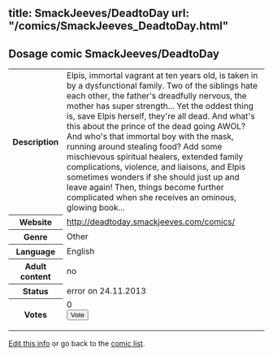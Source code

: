 title: SmackJeeves/DeadtoDay
url: "/comics/SmackJeeves_DeadtoDay.html"
---
Dosage comic SmackJeeves/DeadtoDay
-----------------------------------------

<p id="msg"></p>
<script type="text/javascript">
if (window.location.search === '?edit_info_mail=sent_ok') {
  var elem = document.getElementById("msg");
  elem.innerHTML = 'Edited information sucessfully sent for review, which is usually done daily. Thanks!';
  elem.className = 'ok';
}
</script>
<table class="comicinfo">
<tr>
<th>Description</th><td>Elpis, immortal vagrant at ten years old, is taken in by a dysfunctional family. Two of the siblings hate each other, the father's dreadfully nervous, the mother has super strength... Yet the oddest thing is, save Elpis herself, they're all dead. And what's this about the prince of the dead going AWOL? And who's that immortal boy with the mask, running around stealing food? Add some mischievous spiritual healers, extended family complications, violence, and liaisons, and Elpis sometimes wonders if she should just up and leave again! Then, things become further complicated when she receives an ominous, glowing book...</td>
</tr>
<tr>
<th>Website</th><td><a href="http://deadtoday.smackjeeves.com/comics/">http://deadtoday.smackjeeves.com/comics/</a></td>
</tr>
<tr>
<th>Genre</th><td>Other</td>
</tr>
<tr>
<th>Language</th><td>English</td>
</tr>
<tr>
<th>Adult content</th><td>no</td>
</tr>
<tr>
<th>Status</th><td>error on 24.11.2013</td>
</tr>
<tr>
<th>Votes</th><td>0
<form action="http://gaecounter.appspot.com/count/" method="POST">
<input name="name" type="hidden" value="SmackJeeves_DeadtoDay"/>
<input name="uid" type="hidden" id="voteuid" value=""/>
<input type="submit" value="Vote"/>
</form>
</td>
</tr>
</table>
<script type="text/javascript">
var ua = navigator.userAgent;
document.getElementById("voteuid").value = ua.replace(/[^a-zA-Z0-9\._:]/g , "_");;
</script>

[Edit this info](SmackJeeves_DeadtoDay_edit.html) or go back to the [comic list](../comic-index.html).
